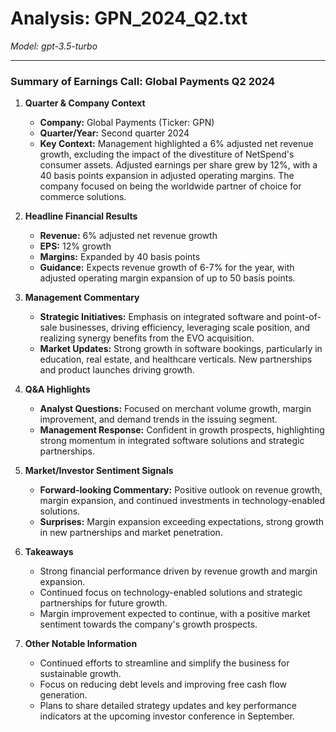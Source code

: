 # Analysis: GPN_2024_Q2.txt

*Model: gpt-3.5-turbo*

---

### Summary of Earnings Call: Global Payments Q2 2024

1. **Quarter & Company Context**
   - **Company:** Global Payments (Ticker: GPN)
   - **Quarter/Year:** Second quarter 2024
   - **Key Context:** Management highlighted a 6% adjusted net revenue growth, excluding the impact of the divestiture of NetSpend's consumer assets. Adjusted earnings per share grew by 12%, with a 40 basis points expansion in adjusted operating margins. The company focused on being the worldwide partner of choice for commerce solutions.

2. **Headline Financial Results**
   - **Revenue:** 6% adjusted net revenue growth
   - **EPS:** 12% growth
   - **Margins:** Expanded by 40 basis points
   - **Guidance:** Expects revenue growth of 6-7% for the year, with adjusted operating margin expansion of up to 50 basis points.

3. **Management Commentary**
   - **Strategic Initiatives:** Emphasis on integrated software and point-of-sale businesses, driving efficiency, leveraging scale position, and realizing synergy benefits from the EVO acquisition.
   - **Market Updates:** Strong growth in software bookings, particularly in education, real estate, and healthcare verticals. New partnerships and product launches driving growth.

4. **Q&A Highlights**
   - **Analyst Questions:** Focused on merchant volume growth, margin improvement, and demand trends in the issuing segment.
   - **Management Response:** Confident in growth prospects, highlighting strong momentum in integrated software solutions and strategic partnerships.

5. **Market/Investor Sentiment Signals**
   - **Forward-looking Commentary:** Positive outlook on revenue growth, margin expansion, and continued investments in technology-enabled solutions.
   - **Surprises:** Margin expansion exceeding expectations, strong growth in new partnerships and market penetration.

6. **Takeaways**
   - Strong financial performance driven by revenue growth and margin expansion.
   - Continued focus on technology-enabled solutions and strategic partnerships for future growth.
   - Margin improvement expected to continue, with a positive market sentiment towards the company's growth prospects.

7. **Other Notable Information**
   - Continued efforts to streamline and simplify the business for sustainable growth.
   - Focus on reducing debt levels and improving free cash flow generation.
   - Plans to share detailed strategy updates and key performance indicators at the upcoming investor conference in September.
